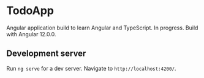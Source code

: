# TodoApp
Angular application build to learn Angular and TypeScript. In progress.
Build with Angular 12.0.0.

## Development server

Run `ng serve` for a dev server. Navigate to `http://localhost:4200/`.


